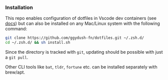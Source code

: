 ### Installation

This repo enables configuration of dotfiles in Vscode dev containers (see [docs](https://code.visualstudio.com/docs/remote/containers#_personalizing-with-dotfile-repositories))
but can also be installed on any Mac/Linux system with the following command:

```zsh
git clone https://github.com/ggydush-fn/dotfiles.git ~/.zsh.d/
cd ~/.zsh.d/ && sh install.sh
```

Since the directory is tracked with `git`, updating should be possible with just a `git pull`.

Other CLI tools like `bat`, `tldr`, `fortune` etc. can be installed separately with brew/apt.
